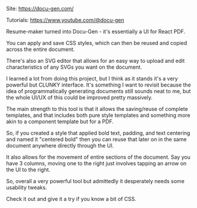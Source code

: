 Site: https://docu-gen.com/  

Tutorials: https://www.youtube.com/@docu-gen  


Resume-maker turned into Docu-Gen - it's essentially a UI for React PDF.

You can apply and save CSS styles, which can then be reused and copied across the entire document.

There's also an SVG editor that allows for an easy way to upload and edit characteristics of any SVGs you want on the document.

I learned a lot from doing this project, but I think as it stands it's a very powerful but CLUNKY interface. It's something I want to revisit because the idea of programmatically generating documents still sounds neat to me, but the whole UI/UX of this could be improved pretty massively.

The main strength to this tool is that it allows the saving/reuse of complete templates, and that includes both pure style templates and something more akin to a component template but for a PDF.

So, if you created a style that applied bold text, padding, and text centering and named it "centered bold" then you can reuse that later on in the same document anywhere directly through the UI.

It also allows for the movement of entire sections of the document. Say you have 3 columns, moving one to the right just involves tapping an arrow on the UI to the right.

So, overall a very powerful tool but admittedly it desperately needs some usability tweaks.

Check it out and give it a try if you know a bit of CSS.
